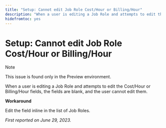 ```yaml
---
title: "Setup: Cannot edit Job Role Cost/Hour or Billing/Hour"
description: "When a user is editing a Job Role and attempts to edit the Cost/Hour or Billing/Hour fields, the fields are blank, and the user cannot edit them."
hidefromtoc: yes
---
```


# Setup: Cannot edit Job Role Cost/Hour or Billing/Hour

>[!NOTE]
>
>This issue is found only in the Preview environment.

When a user is editing a Job Role and attempts to edit the Cost/Hour or Billing/Hour fields, the fields are blank, and the user cannot edit them.

**Workaround**

Edit the field inline in the list of Job Roles.

_First reported on June 29, 2023._

